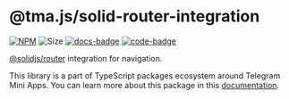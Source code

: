 # @tma.js/solid-router-integration

[code-badge]: https://img.shields.io/badge/source-black?logo=github

[code-link]: https://github.com/Telegram-Mini-Apps/tma.js/tree/master/packages/solid-router-integration

[docs-link]: https://docs.telegram-mini-apps.com/packages/typescript/tma-js-solid-router-integration

[docs-badge]: https://img.shields.io/badge/documentation-blue?logo=gitbook&logoColor=white

[npm-link]: https://npmjs.com/package/@tma.js/solid-router-integration

[npm-badge]: https://img.shields.io/npm/v/@tma.js/solid-router-integration?logo=npm

[size-badge]: https://img.shields.io/bundlephobia/minzip/@tma.js/solid-router-integration

[![NPM][npm-badge]][npm-link]
![Size][size-badge]
[![docs-badge]][docs-link]
[![code-badge]][code-link]

[@solidjs/router](https://www.npmjs.com/package/@solidjs/router) integration for navigation.

This library is a part of TypeScript packages ecosystem around Telegram Mini Apps. You can learn more
about this package in this [documentation][docs-link].
